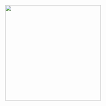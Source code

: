 <p align="center">
<img src="https://github.com/sjapanwala/unwrap-package-manager/assets/92124191/46a79ec5-8e48-4ca7-91a5-e892ac311da7" width="300" lenght="150">
</p>
